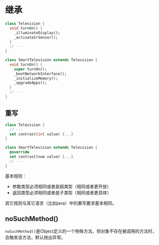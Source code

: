 # 继承

```dart
class Television {
  void turnOn() {
    _illuminateDisplay();
    _activateIrSensor();
  }
  // ···
}

class SmartTelevision extends Television {
  void turnOn() {
    super.turnOn();
    _bootNetworkInterface();
    _initializeMemory();
    _upgradeApps();
  }
  // ···
}
```

## 重写

```dart
class Television {
  // ···
  set contrast(int value) {...}
}

class SmartTelevision extends Television {
  @override
  set contrast(num value) {...}
  // ···
}
```

基本规则：

- 参数类型必须相同或者是超类型（相同或者更开放）
- 返回类型必须相同或者是子类型（相同或者更具体）

其它规则与其它语言（比如java）中的重写要求基本相同。

## noSuchMethod()

`noSuchMethod()`是Object定义的一个特殊方法，但对象不存在被调用的方法时，会触发该方法，默认抛出异常。
